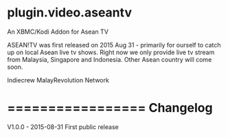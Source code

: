 plugin.video.aseantv
====================

An XBMC/Kodi Addon for Asean TV

ASEAN!TV was first released on 2015 Aug 31 - primarily for ourself to catch up on local Asean live tv shows. Right now we only provide live tv stream from Malaysia, Singapore and Indonesia. Other Asean country will come soon.

Indiecrew
MalayRevolution Network

=================
Changelog
=================

V1.0.0 - 2015-08-31
First public release
